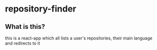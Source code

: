 repository-finder
====================

What is this?
--------------------
this is a react-app which all lists a user's repositories, their main language and redirects to it